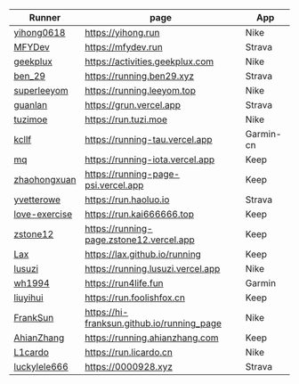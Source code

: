 | Runner | page | App |
| ------- | ------- | ------- |
| [yihong0618](https://github.com/yihong0618) | https://yihong.run | Nike |
| [MFYDev](https://github.com/MFYDev) | https://mfydev.run | Strava |
| [geekplux](https://github.com/geekplux) | https://activities.geekplux.com | Nike |
| [ben_29](https://github.com/ben-29) | https://running.ben29.xyz | Strava |
| [superleeyom](https://github.com/superleeyom) | https://running.leeyom.top | Nike |
| [guanlan](https://github.com/guanlan) | https://grun.vercel.app | Strava |
| [tuzimoe](https://github.com/tuzimoe) | https://run.tuzi.moe | Nike |
| [kcllf](https://github.com/kcllf) | https://running-tau.vercel.app | Garmin-cn |
| [mq](https://github.com/MQ-0707) | https://running-iota.vercel.app | Keep |
| [zhaohongxuan](https://github.com/zhaohongxuan) | https://running-page-psi.vercel.app | Keep |
| [yvetterowe](https://github.com/yvetterowe) | https://run.haoluo.io | Strava |
| [love-exercise](https://github.com/KaiOrange) | https://run.kai666666.top | Keep |
| [zstone12](https://github.com/zstone12) | https://running-page.zstone12.vercel.app | Keep |
| [Lax](https://github.com/Lax) | https://lax.github.io/running | Keep |
| [lusuzi](https://github.com/lusuzi) | https://running.lusuzi.vercel.app | Nike |
| [wh1994](https://github.com/wh1994) | https://run4life.fun | Garmin |
| [liuyihui](https://github.com/YiHui-Liu) | https://run.foolishfox.cn | Keep |
| [FrankSun](https://github.com/hi-franksun) | https://hi-franksun.github.io/running_page | Nike |
| [AhianZhang](https://github.com/AhianZhang) | https://running.ahianzhang.com | Keep |
| [L1cardo](https://github.com/L1cardo) | https://run.licardo.cn | Nike |
| [luckylele666](https://github.com/luckylele666) | https://0000928.xyz | Strava |
